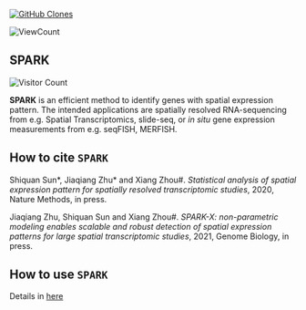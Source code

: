 
[![GitHub Clones](https://img.shields.io/badge/dynamic/json?color=success&label=Clone&query=count&url=https://gist.githubusercontent.com/jakezhusph/d70a18b082209a7af67e5d3b65c71d36/raw/clone.json&logo=github)](https://github.com/MShawon/github-clone-count-badge)

 <img alt="ViewCount" src="https://views.whatilearened.today/views/github/xzhoulab/SPARK.svg">

## SPARK

![Visitor Count](https://profile-counter.glitch.me/{xzhoulab}/count.svg)

**SPARK** is an efficient method to identify genes with spatial expression pattern. 
The intended applications are spatially resolved RNA-sequencing from e.g.
Spatial Transcriptomics, slide-seq, or *in situ* gene expression measurements from
e.g. seqFISH, MERFISH.

How to cite `SPARK`
-------------------
Shiquan Sun*, Jiaqiang Zhu* and Xiang Zhou#. *Statistical analysis of spatial expression pattern for spatially resolved transcriptomic studies*, 2020, Nature Methods, in press. 

Jiaqiang Zhu, Shiquan Sun and Xiang Zhou#. *SPARK-X: non-parametric modeling enables scalable and robust detection of spatial expression patterns for large spatial transcriptomic studies*, 2021, Genome Biology, in press.

How to use `SPARK`
-------------------
Details in [here](https://xzhoulab.github.io/SPARK/)
